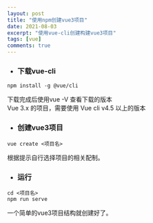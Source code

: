 ```yaml
---
layout: post
title: "使用npm创建vue3项目"
date: 2021-08-03
excerpt: "使用vue-cli创建构建vue3项目"
tags: [vue]
comments: true
---
```


- ### 下载vue-cli
```
npm install -g @vue/cli 
```
  下载完成后使用vue -V 查看下载的版本  
  Vue 3.x 的项目，需要使用 Vue cli v4.5 以上的版本
  
- ### 创建vue3项目
```
vue create <项目名>
```
   根据提示自行选择项目的相关配制。

- ### 运行
```
cd <项目名>
npm run serve
```
  一个简单的vue3项目结构就创建好了。